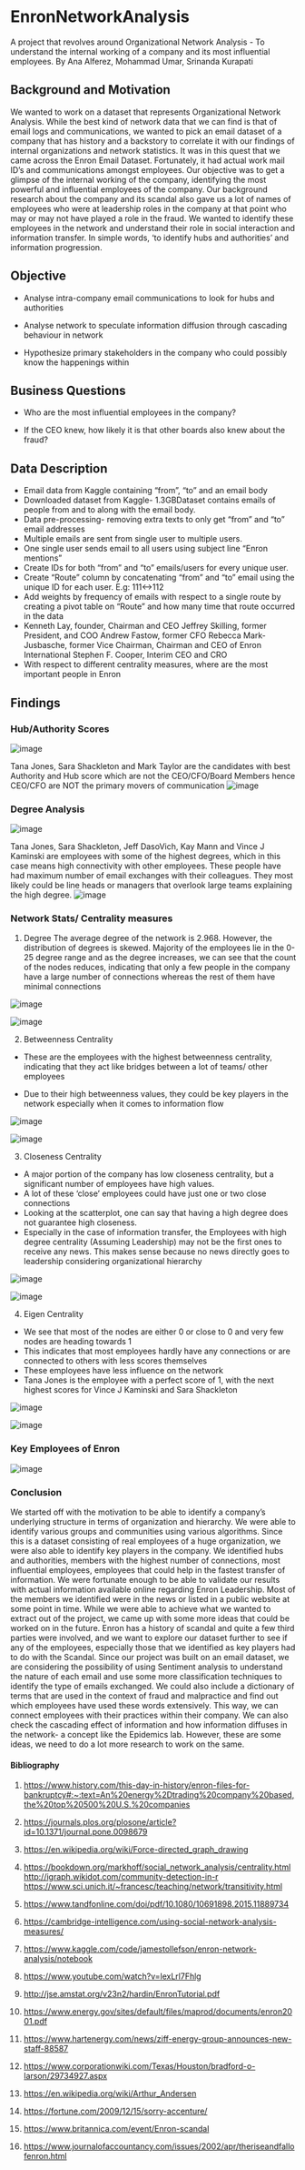 # EnronNetworkAnalysis
A project that revolves around Organizational Network Analysis - To understand the internal working of a company  and its most influential employees.
By Ana Alferez, Mohammad Umar, Srinanda Kurapati


## Background and Motivation
We wanted to work on a dataset that represents Organizational Network Analysis. While the best kind of network data that we can find is that of email logs and communications, we wanted to pick an email dataset of a company that has history and a backstory to correlate it with our findings of internal organizations and network statistics.
It was in this quest that we came across the Enron Email Dataset. Fortunately, it had actual work mail ID’s and communications amongst employees.
Our objective was to get a glimpse of the internal working of the company, identifying the most powerful and influential employees of the company.  Our background research about the company and its scandal also gave us a lot of names of employees who were at leadership roles in the company at that point who may or may not have played a role in the fraud. We wanted to identify these employees in the network and understand their role in social interaction and information transfer. In simple words, ‘to identify hubs and authorities’ and information progression. 

## Objective
- Analyse intra-company email communications to look for hubs and authorities

- Analyse network to speculate information diffusion through cascading behaviour in network



- Hypothesize primary stakeholders in the company who could possibly know the happenings within 

## Business Questions
- Who are the most influential employees in the company?

- If the CEO knew, how likely it is that other boards also knew about the fraud?


## Data Description

- Email data from Kaggle containing “from”, “to” and an email body
- Downloaded dataset from Kaggle- 1.3GBDataset contains emails of people from and to along with the email body.
- Data pre-processing- removing extra texts to only get “from” and “to” email addresses
- Multiple emails are sent from single user to multiple users. 
- One single user sends email to all users using subject line “Enron mentions”
- Create IDs for both “from” and “to” emails/users for every unique user.
- Create “Route” column by concatenating “from” and “to” email using the unique ID for each user. E.g: 111<->112
- Add weights by frequency of emails with respect to a single route by creating a pivot table on “Route” and how many time that route occurred in the data
- Kenneth Lay, founder, Chairman and CEO Jeffrey Skilling, former President, and COO Andrew Fastow, former CFO Rebecca Mark-Jusbasche, former Vice Chairman, Chairman and CEO of Enron International Stephen F. Cooper, Interim CEO and CRO
- With respect to different centrality measures, where are the most important people in Enron

## Findings
### Hub/Authority Scores

![image](https://user-images.githubusercontent.com/27859890/225455379-21916c38-4f44-46ba-a811-f61c2d97a760.png)

Tana Jones, Sara Shackleton and Mark Taylor are the candidates with best Authority and Hub score which are not the CEO/CFO/Board Members hence CEO/CFO are NOT the primary movers of communication
![image](https://user-images.githubusercontent.com/27859890/225455406-0a485d27-e51b-4462-9e79-33ade5a30e35.png)


### Degree Analysis

![image](https://user-images.githubusercontent.com/27859890/225455502-b3cbdad9-aee4-4135-b73b-b7412fbd8a7d.png)

Tana Jones,  Sara Shackleton, Jeff DasoVich, Kay Mann and Vince J Kaminski are employees with some of the highest degrees, which in this case means high connectivity with other employees. These people have had  maximum number of email exchanges with their colleagues. They most likely could be line heads or managers that overlook large teams explaining the high degree.
![image](https://user-images.githubusercontent.com/27859890/225455517-63868f72-1c4d-4e55-bc7f-84dc5546a91f.png)

### Network Stats/ Centrality measures

1) Degree
The average degree of the network is 2.968. However, the distribution of degrees is skewed.
Majority of the employees  lie in the 0-25 degree range and as the degree increases, we can see that the count of the nodes reduces, indicating that only a few people in the company have a large number of connections whereas the rest of them have minimal connections

![image](https://user-images.githubusercontent.com/27859890/225457406-8d8ae65e-80af-4137-a4a2-97b9c6e5deb8.png)

![image](https://user-images.githubusercontent.com/27859890/225457424-9c470666-4ef8-48a8-8e91-cbb3aaafc992.png)


2) Betweenness Centrality

- These are the employees with the highest betweenness centrality, indicating that they act like bridges between a lot of teams/ other employees

- Due to their high betweenness values, they could be key players in the network especially when it comes to information flow

![image](https://user-images.githubusercontent.com/27859890/225457560-74638ffb-7047-4acc-9cd2-07f199934b79.png)


![image](https://user-images.githubusercontent.com/27859890/225457544-e8824184-28a5-42b6-a990-eebeaff2bc88.png)

3) Closeness Centrality

- A major portion of the company has low closeness centrality, but a significant number of employees  have high values. 
- A lot of these ‘close’ employees could have just one or two close connections
- Looking at the scatterplot, one can say that having a high degree does not guarantee high closeness. 
- Especially in the case of information transfer, the Employees with high degree centrality (Assuming Leadership) may not be the first ones to receive any news. This makes sense because no news directly goes to leadership considering organizational hierarchy

![image](https://user-images.githubusercontent.com/27859890/225457663-6a42d7df-cb00-4ab1-9efa-bc8f378adbc2.png)

![image](https://user-images.githubusercontent.com/27859890/225457679-148f08f4-d8ff-4d39-9188-1b905c1f1a79.png)


4) Eigen Centrality

- We see that most of the nodes are either 0 or close to 0 and very few nodes are heading towards 1
- This indicates that most employees hardly have any connections or are connected to others with less scores themselves
- These employees have less influence on the network
- Tana Jones is the employee with a perfect score of 1, with the next highest scores for Vince J Kaminski and Sara Shackleton

![image](https://user-images.githubusercontent.com/27859890/225457783-ed12dd72-37b5-4564-b709-5bd9ffad93db.png)

![image](https://user-images.githubusercontent.com/27859890/225457801-daa72771-4799-42e6-8512-5bb4bf791905.png)

### Key Employees of Enron

![image](https://user-images.githubusercontent.com/27859890/225457860-31d0ee40-e329-48d7-b93d-c2295b9c5d0d.png)


### Conclusion 
We started off with the motivation to be able to identify a company’s underlying structure in terms of organization and hierarchy. We were able to identify various groups and communities using various algorithms. Since this is a dataset consisting of real employees of a huge organization, we were also able to identify key players in the company. We identified hubs and authorities, members with the highest number of connections, most influential employees, employees that could help in the fastest transfer of information. We were fortunate enough to be able to validate our results with actual information available online regarding Enron Leadership. Most of the members we identified were in the news or listed in a public website at some point in time.
While we were able to achieve what we wanted to extract out of the project, we came up with some more ideas that could be worked on in the future. Enron has a history of scandal and quite a few third parties were involved, and we want to explore our dataset further to see if any of the employees, especially those that we identified as key players had to do with the Scandal. Since our project was built on an email dataset, we are considering the possibility of using Sentiment analysis to understand the nature of each email and use some more classification techniques to identify the type of emails exchanged. We could also include a dictionary of terms that are used in the context of fraud and malpractice and find out which employees have used these words extensively. This way, we can connect employees with their practices within their company. We can also check the cascading effect of information and how information diffuses in the network- a concept like the Epidemics lab. However, these are some ideas, we need to do a lot more research to work on the same.


#### Bibliography
1)	https://www.history.com/this-day-in-history/enron-files-for-bankruptcy#:~:text=An%20energy%2Dtrading%20company%20based,the%20top%20500%20U.S.%20companies
2)	https://journals.plos.org/plosone/article?id=10.1371/journal.pone.0098679
3)	https://en.wikipedia.org/wiki/Force-directed_graph_drawing
4)	https://bookdown.org/markhoff/social_network_analysis/centrality.html
http://igraph.wikidot.com/community-detection-in-r
https://www.sci.unich.it/~francesc/teaching/network/transitivity.html
5)	https://www.tandfonline.com/doi/pdf/10.1080/10691898.2015.11889734
6)	https://cambridge-intelligence.com/using-social-network-analysis-measures/
7)	https://www.kaggle.com/code/jamestollefson/enron-network-analysis/notebook
8)	https://www.youtube.com/watch?v=lexLrl7Fhlg
9)	http://jse.amstat.org/v23n2/hardin/EnronTutorial.pdf
10)	https://www.energy.gov/sites/default/files/maprod/documents/enron2001.pdf

11)	https://www.hartenergy.com/news/ziff-energy-group-announces-new-staff-88587
12)	https://www.corporationwiki.com/Texas/Houston/bradford-o-larson/29734927.aspx
13)	https://en.wikipedia.org/wiki/Arthur_Andersen
14)	https://fortune.com/2009/12/15/sorry-accenture/
15)	https://www.britannica.com/event/Enron-scandal	
16)	https://www.journalofaccountancy.com/issues/2002/apr/theriseandfallofenron.html






